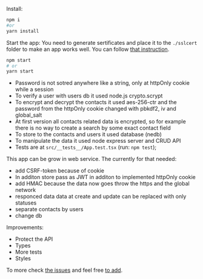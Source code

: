 Install: 
```sh
npm i
#or
yarn install
```

Start the app:
You need to generate sertificates and place it to the `./sslcert` folder to make an app works well. You can follow [that instruction](https://letsencrypt.org/docs/certificates-for-localhost/).
```sh
npm start
# or
yarn start
```

- Password is not sotred anywhere like a string, only at httpOnly cookie while a session
- To verify a user with users db it used node.js crypto.scrypt
- To encrypt and decrypt the contacts it used aes-256-ctr and the password from the httpOnly cookie changed with pbkdf2, iv and global_salt
- At first version all contacts related data is encrypted, so for example there is no way to create a search by some exact contact field
- To store to the contacts and users it used database (nedb)
- To manipulate the data it used node express server and CRUD API
- Tests are at `src/__tests__/App.test.tsx` (run: `npm test`);


This app can be grow in web service. The currently for that needed:
- add CSRF-token because of cookie
- In additon store pass as JWT in additon to implemented httpOnly cookie
- add HMAC because the data now goes throw the https and the global network
- responced data data at create and update can be replaced with only statuses
- separate contacts by users
- change db

Improvements:
- Protect the API
- Types
- More tests
- Styles

To more check [the issues](https://github.com/shapkarin/encrypted-contacts/issues) and feel free [to add](https://github.com/shapkarin/encrypted-contacts/issues/new).

